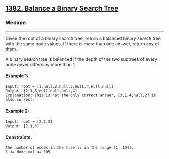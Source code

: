 [1382. Balance a Binary Search Tree](https://leetcode.com/problems/balance-a-binary-search-tree/?envType=daily-question&envId=2024-06-26)
---------------------------------------------------------------------------------------------------------------------------------------------

### Medium
---------------------------------------------------------------------------------------------------------------------------------------------

Given the root of a binary search tree, return a balanced binary search tree with the same node values. If there is more than one answer, return any of them.

A binary search tree is balanced if the depth of the two subtrees of every node never differs by more than 1.

#### Example 1:
```
Input: root = [1,null,2,null,3,null,4,null,null]
Output: [2,1,3,null,null,null,4]
Explanation: This is not the only correct answer, [3,1,4,null,2] is also correct.
```
#### Example 2:
```
Input: root = [2,1,3]
Output: [2,1,3]
```
#### Constraints:
```
The number of nodes in the tree is in the range [1, 104].
1 <= Node.val <= 105
```

